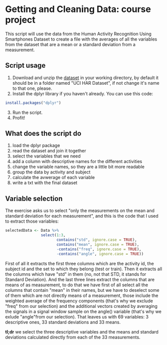 # Getting and Cleaning Data: course project
This script will use the data from the Human Activity Recognition Using Smartphones Dataset to create a file with the averages of all the variables from the dataset that are a mean or a standard deviation from a measurement.

## Script usage
1. Download and unzip the [dataset](https://d396qusza40orc.cloudfront.net/getdata%2Fprojectfiles%2FUCI%20HAR%20Dataset.zip) in your working directory, by default it should be in a folder named "UCI HAR Dataset", if not change it's name to that one, please.
2. Install the dplyr library if you haven't already. You can use this code:
```R
install.packages("dplyr")
```
3. Run the script.
4. Profit!

## What does the script do
1. load the dplyr package
2. read the dataset and join it together
3. select the variables that we need
4. add a column with descriptive names for the different activities
5. change the variable names, so they are a little bit more readable
6. group the data by activity and subject
7. calculate the avwerage of each variable
8. write a txt with the final dataset

## Variable selection
The exercise asks us to select "only the measurements on the mean and standard deviation for each measurement", and this is the code that I used to extract those variables:
```R
selectedData <- Data %>%
                select(1:3,
                       contains("std", ignore.case = TRUE),
                       contains("mean", ignore.case = TRUE),
                       -contains("freq", ignore.case = TRUE),
                       -contains("angle", ignore.case = TRUE))
```
First of all it extracts the first three columns which are the activity id, the subject id and the set to which they belong (test or train). Then it extracts all the columns which have "std" in them (no, not that STD, it stands for Standard Deviation). And the last three lines extract the columns that are means of as measurement, to do that we have first of all select all the columns that contain "mean" in their names,  but we have to deselect some of them which are not directly means of a measurement, those include the weighted average of the frequency components (that's why we exclude "freq" from our selection) and the additional vectors created by averaging the signals in a signal window sample on the angle() variable (that's why we exlude "angle"from our selection). That leaves us with 69 variables: 3 descriptive ones, 33 standard deviations and 33 means.

**tl;dr** we select the three descriptive variables and the means and standard deviations calculated directly from each of the 33 measurements.
